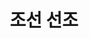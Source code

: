 ---
layout: hubs
key: Q484359
title: 조선 선조
name: 조선 선조
image: 
description: 조선의 14대 임금
score: 0.00020703111706049846
degree: 13
---